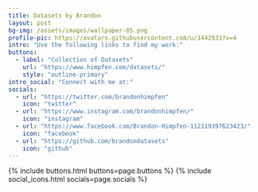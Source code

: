```yaml
---	
title: Datasets by Brandon
layout: post
bg-img: /assets/images/wallpaper-05.png
profile-pic: https://avatars.githubusercontent.com/u/1442931?v=4
intro: "Use the following links to find my work:"
buttons:
  - label: "Collection of Datasets"
    url: "https://www.himpfen.com/datasets/"
    style: "outline-primary"
intro_social: "Connect with me at:"
socials:
  - url: "https://twitter.com/brandonhimpfen"
    icon: "twitter"
  - url: "https://www.instagram.com/brandonhimpfen/"
    icon: "instagram"
  - url: "https://www.facebook.com/Brandon-Himpfen-112119397623423/"
    icon: "facebook"
  - url: "https://github.com/brandondatasets"
    icon: "github"
---	
```


{% include buttons.html buttons=page.buttons %}
{% include social_icons.html socials=page.socials %}